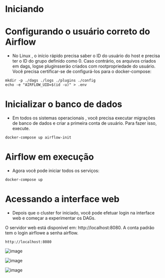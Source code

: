 # Iniciando

# Configurando o usuário correto do Airflow

- No Linux , o início rápido precisa saber o ID do usuário do host e precisa ter o ID do grupo definido como 0. Caso contrário, os arquivos criados em dags, logse pluginsserão criados com rootpropriedade do usuário. Você precisa certificar-se de configurá-los para o docker-compose:

```
mkdir -p ./dags ./logs ./plugins ./config
echo -e "AIRFLOW_UID=$(id -u)" > .env

```

# Inicializar o banco de dados

- Em todos os sistemas operacionais , você precisa executar migrações de banco de dados e criar a primeira conta de usuário. Para fazer isso, execute.

```
docker-compose up airflow-init

```

# Airflow em execução

- Agora você pode iniciar todos os serviços:

```
docker-compose up

```

# Acessando a interface web

- Depois que o cluster for iniciado, você pode efetuar login na interface web e começar a experimentar os DAGs.

O servidor web está disponível em: http://localhost:8080. A conta padrão tem o login airflowe a senha airflow.


```
http://localhost:8080

```


![image](https://github.com/user-attachments/assets/9de9bccc-0240-410c-a108-1bc8669d3cd5)


![image](https://github.com/user-attachments/assets/248aa45f-c436-466f-8708-41b647502ac0)


![image](https://github.com/user-attachments/assets/87ee1ea3-29a1-4796-b03c-760d72f2f19e)


